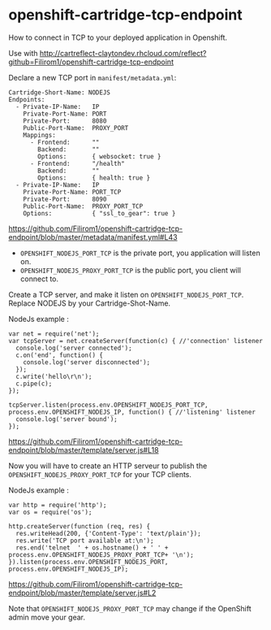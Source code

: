 # openshift-cartridge-tcp-endpoint

How to connect in TCP to your deployed application in Openshift.

Use with http://cartreflect-claytondev.rhcloud.com/reflect?github=Filirom1/openshift-cartridge-tcp-endpoint

Declare a new TCP port in `manifest/metadata.yml`: 

    Cartridge-Short-Name: NODEJS
    Endpoints:
      - Private-IP-Name:   IP
        Private-Port-Name: PORT
        Private-Port:      8080
        Public-Port-Name:  PROXY_PORT
        Mappings:
          - Frontend:      ""
            Backend:       ""
            Options:       { websocket: true }
          - Frontend:      "/health"
            Backend:       ""
            Options:       { health: true }
      - Private-IP-Name:   IP
        Private-Port-Name: PORT_TCP
        Private-Port:      8090
        Public-Port-Name:  PROXY_PORT_TCP
        Options:           { "ssl_to_gear": true }

https://github.com/Filirom1/openshift-cartridge-tcp-endpoint/blob/master/metadata/manifest.yml#L43

* `OPENSHIFT_NODEJS_PORT_TCP` is the private port, you application will listen on.
* `OPENSHIFT_NODEJS_PROXY_PORT_TCP` is the public port, you client will connect to.


Create a TCP server, and make it listen on `OPENSHIFT_NODEJS_PORT_TCP`. Replace NODEJS by your Cartridge-Shot-Name.

NodeJs example : 

    var net = require('net');
    var tcpServer = net.createServer(function(c) { //'connection' listener
      console.log('server connected');
      c.on('end', function() {
        console.log('server disconnected');
      });
      c.write('hello\r\n');
      c.pipe(c);
    });
    
    tcpServer.listen(process.env.OPENSHIFT_NODEJS_PORT_TCP, process.env.OPENSHIFT_NODEJS_IP, function() { //'listening' listener
      console.log('server bound');
    });

https://github.com/Filirom1/openshift-cartridge-tcp-endpoint/blob/master/template/server.js#L18


Now you will have to create an HTTP serveur to publish the `OPENSHIFT_NODEJS_PROXY_PORT_TCP` for your TCP clients.

NodeJs example : 

    var http = require('http');
    var os = require('os');
    
    http.createServer(function (req, res) {
      res.writeHead(200, {'Content-Type': 'text/plain'});
      res.write('TCP port available at:\n');
      res.end('telnet  ' + os.hostname() + ' ' + process.env.OPENSHIFT_NODEJS_PROXY_PORT_TCP+ '\n');
    }).listen(process.env.OPENSHIFT_NODEJS_PORT, process.env.OPENSHIFT_NODEJS_IP);

https://github.com/Filirom1/openshift-cartridge-tcp-endpoint/blob/master/template/server.js#L2


Note that `OPENSHIFT_NODEJS_PROXY_PORT_TCP` may change if the OpenShift admin move your gear.
